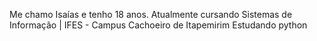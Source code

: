 Me chamo Isaías e tenho 18 anos.
Atualmente cursando Sistemas de Informação | IFES - Campus Cachoeiro de Itapemirim
Estudando python 

<!---
isaiasaltoe7/isaiasaltoe7 is a ✨ special ✨ repository because its `README.md` (this file) appears on your GitHub profile.
You can click the Preview link to take a look at your changes.
--->
